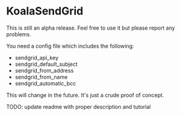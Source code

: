 # KoalaSendGrid
This is still an alpha release. Feel free to use it but please report any problems.

You need a config file which includes the following:
- sendgrid_api_key
- sendgrid_default_subject
- sendgrid_from_address
- sendgrid_from_name
- sendgrid_automatic_bcc

This will change in the future. It's just a crude proof of concept.

TODO: update readme with proper description and tutorial